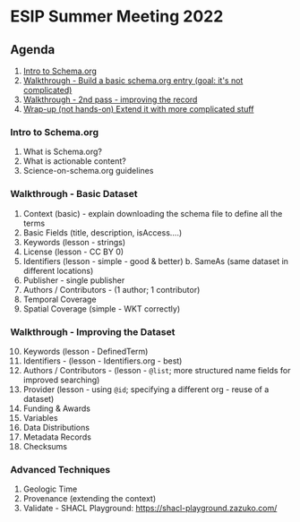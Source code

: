 # ESIP Summer Meeting 2022

## Agenda

1. [Intro to Schema.org](#intro)
2. [Walkthrough - Build a basic schema.org entry (goal: it's not complicated)](#walkthrough-basic)
3. [Walkthrough - 2nd pass - improving the record](#walkthrough-improve)
4. [Wrap-up (not hands-on) Extend it with more complicated stuff](#advanced-techniques)

<a name="intro"></a>
### Intro to Schema.org

1. What is Schema.org?
2. What is actionable content?
3. Science-on-schema.org guidelines

<a name="walkthrough-basic"></a>
### Walkthrough - Basic Dataset

1. Context (basic) - explain downloading the schema file to define all the terms
2. Basic Fields (title, description, isAccess….)
3. Keywords (lesson - strings)
4. License (lesson - CC BY 0)
5. Identifiers (lesson - simple - good & better)
    b. SameAs (same dataset in different locations)
6. Publisher - single publisher
7. Authors / Contributors - (1 author; 1 contributor)
8. Temporal Coverage
9. Spatial Coverage (simple - WKT correctly)

<a name="walkthrough-improve"></a>
### Walkthrough - Improving the Dataset
10. Keywords (lesson - DefinedTerm)
11. Identifiers - (lesson - Identifiers.org - best)
12. Authors / Contributors - (lesson - `@list`; more structured name fields for improved searching)
13. Provider (lesson - using `@id`; specifying a different org - reuse of a dataset)
14. Funding & Awards
15. Variables
16. Data Distributions
17. Metadata Records
18. Checksums

<a name="advanced-techniques"></a>
### Advanced Techniques

1. Geologic Time
2. Provenance (extending the context)
3. Validate - SHACL Playground: https://shacl-playground.zazuko.com/ 

